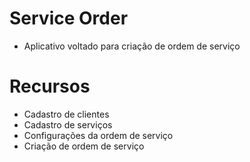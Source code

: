 # Service Order

- Aplicativo voltado para criação de ordem de serviço

# Recursos

- Cadastro de clientes
- Cadastro de serviços
- Configurações da ordem de serviço
- Criação de ordem de serviço